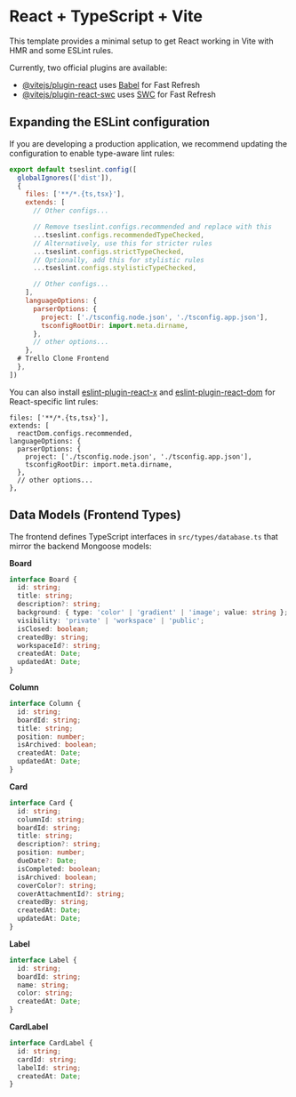 # React + TypeScript + Vite

This template provides a minimal setup to get React working in Vite with HMR and some ESLint rules.

Currently, two official plugins are available:

- [@vitejs/plugin-react](https://github.com/vitejs/vite-plugin-react/blob/main/packages/plugin-react) uses [Babel](https://babeljs.io/) for Fast Refresh
- [@vitejs/plugin-react-swc](https://github.com/vitejs/vite-plugin-react/blob/main/packages/plugin-react-swc) uses [SWC](https://swc.rs/) for Fast Refresh

## Expanding the ESLint configuration

If you are developing a production application, we recommend updating the configuration to enable type-aware lint rules:

```js
export default tseslint.config([
  globalIgnores(['dist']),
  {
    files: ['**/*.{ts,tsx}'],
    extends: [
      // Other configs...

      // Remove tseslint.configs.recommended and replace with this
      ...tseslint.configs.recommendedTypeChecked,
      // Alternatively, use this for stricter rules
      ...tseslint.configs.strictTypeChecked,
      // Optionally, add this for stylistic rules
      ...tseslint.configs.stylisticTypeChecked,

      // Other configs...
    ],
    languageOptions: {
      parserOptions: {
        project: ['./tsconfig.node.json', './tsconfig.app.json'],
        tsconfigRootDir: import.meta.dirname,
      },
      // other options...
    },
  # Trello Clone Frontend
  },
])
```

You can also install [eslint-plugin-react-x](https://github.com/Rel1cx/eslint-react/tree/main/packages/plugins/eslint-plugin-react-x) and [eslint-plugin-react-dom](https://github.com/Rel1cx/eslint-react/tree/main/packages/plugins/eslint-plugin-react-dom) for React-specific lint rules:

    files: ['**/*.{ts,tsx}'],
    extends: [
      reactDom.configs.recommended,
    languageOptions: {
      parserOptions: {
        project: ['./tsconfig.node.json', './tsconfig.app.json'],
        tsconfigRootDir: import.meta.dirname,
      },
      // other options...
    },

## Data Models (Frontend Types)

The frontend defines TypeScript interfaces in `src/types/database.ts` that mirror the backend Mongoose models:

**Board**
```ts
interface Board {
  id: string;
  title: string;
  description?: string;
  background: { type: 'color' | 'gradient' | 'image'; value: string };
  visibility: 'private' | 'workspace' | 'public';
  isClosed: boolean;
  createdBy: string;
  workspaceId?: string;
  createdAt: Date;
  updatedAt: Date;
}
```

**Column**
```ts
interface Column {
  id: string;
  boardId: string;
  title: string;
  position: number;
  isArchived: boolean;
  createdAt: Date;
  updatedAt: Date;
}
```

**Card**
```ts
interface Card {
  id: string;
  columnId: string;
  boardId: string;
  title: string;
  description?: string;
  position: number;
  dueDate?: Date;
  isCompleted: boolean;
  isArchived: boolean;
  coverColor?: string;
  coverAttachmentId?: string;
  createdBy: string;
  createdAt: Date;
  updatedAt: Date;
}
```

**Label**
```ts
interface Label {
  id: string;
  boardId: string;
  name: string;
  color: string;
  createdAt: Date;
}
```

**CardLabel**
```ts
interface CardLabel {
  id: string;
  cardId: string;
  labelId: string;
  createdAt: Date;
}
```

